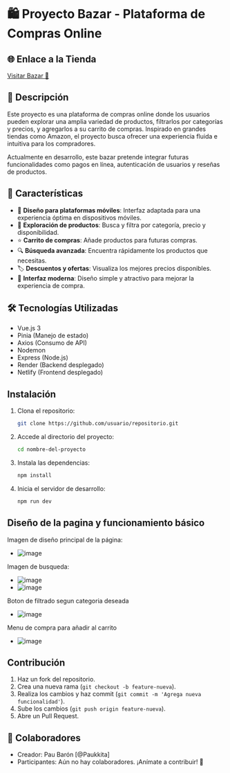 # 🛍️ Proyecto Bazar - Plataforma de Compras Online  

## 🌐 Enlace a la Tienda  
[Visitar Bazar 🚀](https://stately-stardust-f9304f.netlify.app)  

## 📌 Descripción  
Este proyecto es una plataforma de compras online donde los usuarios pueden explorar una amplia variedad de productos, filtrarlos por categorías y precios, y agregarlos a su carrito de compras. Inspirado en grandes tiendas como Amazon, el proyecto busca ofrecer una experiencia fluida e intuitiva para los compradores.  

Actualmente en desarrollo, este bazar pretende integrar futuras funcionalidades como pagos en línea, autenticación de usuarios y reseñas de productos.  

## 🌟 Características  

- 📱 **Diseño para plataformas móviles**: Interfaz adaptada para una experiencia óptima en dispositivos móviles.  
- 🛒 **Exploración de productos**: Busca y filtra por categoría, precio y disponibilidad.  
- ⭐ **Carrito de compras**: Añade productos para futuras compras.  
- 🔍 **Búsqueda avanzada**: Encuentra rápidamente los productos que necesitas.  
- 🏷️ **Descuentos y ofertas**: Visualiza los mejores precios disponibles.  
- 🚀 **Interfaz moderna**: Diseño simple y atractivo para mejorar la experiencia de compra.  

## 🛠️ Tecnologías Utilizadas  
- Vue.js 3  
- Pinia (Manejo de estado)  
- Axios (Consumo de API)  
- Nodemon
- Express (Node.js)
- Render (Backend desplegado)  
- Netlify (Frontend desplegado)  


## Instalación
1. Clona el repositorio:
   ```sh
   git clone https://github.com/usuario/repositorio.git
   ```
2. Accede al directorio del proyecto:
   ```sh
   cd nombre-del-proyecto
   ```
3. Instala las dependencias:
   ```sh
   npm install
   ```
4. Inicia el servidor de desarrollo:
   ```sh
   npm run dev
   ```

## Diseño de la pagina y funcionamiento básico
Imagen de diseño principal de la página:
- ![image](https://github.com/user-attachments/assets/bef40519-11e7-4a0b-953c-285ec50502b9)

Imagen de busqueda:
- ![image](https://github.com/user-attachments/assets/81b43379-1ec1-4b5a-9e43-c696d03fd575)
- ![image](https://github.com/user-attachments/assets/498a2153-9835-4b90-8f82-e7c49947b0b0)

Boton de filtrado segun categoria deseada
- ![image](https://github.com/user-attachments/assets/a2a4816d-04ed-4268-80bc-4ff7ba90f8e3)

Menu de compra para añadir al carrito
- ![image](https://github.com/user-attachments/assets/4a7cde4f-8ecc-4a3f-8b90-df77f83759ba)



## Contribución
1. Haz un fork del repositorio.
2. Crea una nueva rama (`git checkout -b feature-nueva`).
3. Realiza los cambios y haz commit (`git commit -m 'Agrega nueva funcionalidad'`).
4. Sube los cambios (`git push origin feature-nueva`).
5. Abre un Pull Request.


## 👥 Colaboradores
- Creador: Pau Barón [@Paukkita]
- Participantes: Aún no hay colaboradores. ¡Anímate a contribuir! 🚀

